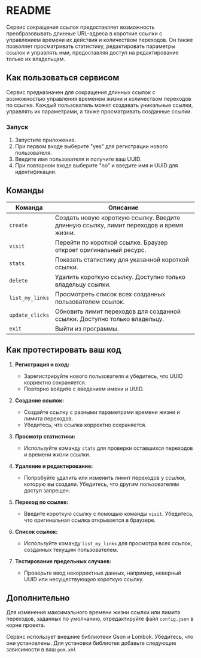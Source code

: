 # README

Сервис сокращения ссылок предоставляет возможность преобразовывать длинные URL-адреса в короткие ссылки с управлением времени их действия и количеством переходов. Он также позволяет просматривать статистику, редактировать параметры ссылок и управлять ими, предоставляя доступ на редактирование только их владельцам.

## Как пользоваться сервисом
Сервис предназначен для сокращения длинных ссылок с возможностью управления временем жизни и количеством переходов по ссылке. Каждый пользователь может создавать уникальные ссылки, управлять их параметрами, а также просматривать созданные ссылки.

### Запуск
1. Запустите приложение.
2. При первом входе выберите "yes" для регистрации нового пользователя.
3. Введите имя пользователя и получите ваш UUID.
4. При повторном входе выберите "no" и введите имя и UUID для идентификации.

## Команды

| Команда             | Описание                                                                 |
|---------------------|-------------------------------------------------------------------------|
| `create`            | Создать новую короткую ссылку. Введите длинную ссылку, лимит переходов и время жизни. |
| `visit`             | Перейти по короткой ссылке. Браузер откроет оригинальный ресурс.       |
| `stats`             | Показать статистику для указанной короткой ссылки.                    |
| `delete`            | Удалить короткую ссылку. Доступно только владельцу ссылки.            |
| `list_my_links`     | Просмотреть список всех созданных пользователем ссылок.               |
| `update_clicks`     | Обновить лимит переходов для созданной ссылки. Доступно только владельцу. |
| `exit`              | Выйти из программы.                                                   |

## Как протестировать ваш код

1. **Регистрация и вход:**
   - Зарегистрируйте нового пользователя и убедитесь, что UUID корректно сохраняется.
   - Повторно войдите с введением имени и UUID.

2. **Создание ссылок:**
   - Создайте ссылку с разными параметрами времени жизни и лимита переходов.
   - Убедитесь, что ссылка корректно сохраняется.

3. **Просмотр статистики:**
   - Используйте команду `stats` для проверки оставшихся переходов и времени жизни ссылки.

4. **Удаление и редактирование:**
   - Попробуйте удалить или изменить лимит переходов у ссылки, которую вы создали. Убедитесь, что другим пользователям доступ запрещен.

5. **Переход по ссылке:**
   - Введите короткую ссылку с помощью команды `visit`. Убедитесь, что оригинальная ссылка открывается в браузере.

6. **Список ссылок:**
   - Используйте команду `list_my_links` для просмотра всех ссылок, созданных текущим пользователем.

7. **Тестирование предельных случаев:**
   - Проверьте ввод некорректных данных, например, неверный UUID или несуществующую короткую ссылку.

## Дополнительно
Для изменения максимального времени жизни ссылки или лимита переходов, заданных по умолчанию, отредактируйте файл `config.json` в корне проекта. 

Сервис использует внешние библиотеки Gson и Lombok. Убедитесь, что они установлены. Для установки библиотек добавьте следующие зависимости в ваш `pom.xml`


